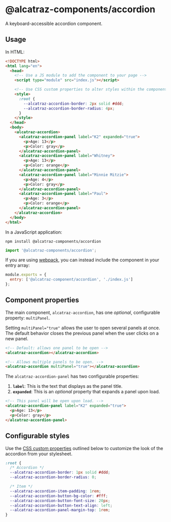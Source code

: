 # @alcatraz-components/accordion

A keyboard-accessible accordion component.

## Usage

In HTML:

```html
<!DOCTYPE html>
<html lang="en">
  <head>
    <!-- Use a JS module to add the component to your page -->
    <script type="module" src="index.js"></script>

    <!-- Use CSS custom properties to alter styles within the component. -->
    <style>
      :root {
        --alcatraz-accordion-border: 2px solid #ddd;
        --alcatraz-accordion-border-radius: 4px;
      }
    </style>
  </head>
  <body>
    <alcatraz-accordion>
      <alcatraz-accordion-panel label="K2" expanded="true">
        <p>Age: 13</p>
        <p>Color: gray</p>
      </alcatraz-accordion-panel>
      <alcatraz-accordion-panel label="Whitney">
        <p>Age: 13</p>
        <p>Color: orange</p>
      </alcatraz-accordion-panel>
      <alcatraz-accordion-panel label="Minnie Mitzie">
        <p>Age: 4</p>
        <p>Color: gray</p>
      </alcatraz-accordion-panel>
      <alcatraz-accordion-panel label="Paul">
        <p>Age: 3</p>
        <p>Color: orange</p>
      </alcatraz-accordion-panel>
    </alcatraz-accordion>
  </body>
</html>
```

In a JavaScript application:

```
npm install @alcatraz-components/accordion
```

```js
import '@alcatraz-components/accordion';
```

If you are using [webpack](https://webpack.js.org/), you can instead include the component in your entry array:

```js
module.exports = {
  entry: ['@alcatraz-component/accordion', './index.js']
};
```

## Component properties

The main component, `alcatraz-accordion`, has one _optional_, configurable property: `multiPanel`.

Setting `multiPanel="true"` allows the user to open several panels at once. The default behavior closes the previous panel when the user clicks on a new panel.

```html
<!-- Default: allows one panel to be open -->
<alcatraz-accordion></alcatraz-accordion>

<!-- Allows multiple panels to be open. -->
<alcatraz-accordion multiPanel="true"></alcatraz-accordion>
```

The `alcatraz-accordion-panel` has two configurable properties:

1. **`label`**: This is the text that displays as the panel title.
1. **`expanded`**: This is an _optional_ property that expands a panel upon load.

```html
<!-- This panel will be open upon load. -->
<alcatraz-accordion-panel label="K2" expanded="true">
  <p>Age: 13</p>
  <p>Color: gray</p>
</alcatraz-accordion-panel>
```

## Configurable styles

Use the [CSS custom properties](https://developer.mozilla.org/en-US/docs/Web/CSS/Using_CSS_custom_properties) outlined below to customize the look of the accordion from your stylesheet.

```css
:root {
  /* Accordion */
  --alcatraz-accordion-border: 1px solid #ddd;
  --alcatraz-accordion-border-radius: 0;

  /* Item */
  --alcatraz-accordion-item-padding: 1rem;
  --alcatraz-accordion-button-bg-color: #fff;
  --alcatraz-accordion-button-font-size: 20px;
  --alcatraz-accordion-button-text-align: left;
  --alcatraz-accordion-panel-margin-top: 1rem;
}
```
